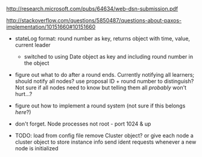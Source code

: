 http://research.microsoft.com/pubs/64634/web-dsn-submission.pdf

http://stackoverflow.com/questions/5850487/questions-about-paxos-implementation/10151660#10151660

- stateLog format: round number as key, returns object with time, value, current leader
    - switched to using Date object as key and including round number in the object

- figure out what to do after a round ends. Currently notifying all learners; should notify all nodes? use proposal ID + round number to distinguish? Not sure if all nodes need to know but telling them all *probably* won't hurt...?

- figure out how to implement a round system (not sure if this belongs *here*?)

- don't forget. Node processes not root - port 1024 & up

- TODO:
    load from config file
    remove Cluster object? or give each node a cluster object to store instance info
    send ident requests whenever a new node is initialized
